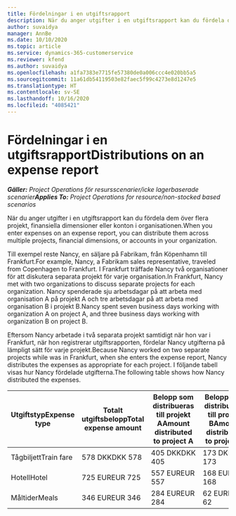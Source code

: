 ```yaml
---
title: Fördelningar i en utgiftsrapport
description: När du anger utgifter i en utgiftsrapport kan du fördela dem över flera projekt, juridiska entiteter eller konton i organisationen.
author: suvaidya
manager: AnnBe
ms.date: 10/10/2020
ms.topic: article
ms.service: dynamics-365-customerservice
ms.reviewer: kfend
ms.author: suvaidya
ms.openlocfilehash: a1fa7383e7715fe57380de0a006ccc4e020bb5a5
ms.sourcegitcommit: 11a61db54119503e82faec5f99c4273e8d1247e5
ms.translationtype: HT
ms.contentlocale: sv-SE
ms.lasthandoff: 10/16/2020
ms.locfileid: "4085421"
---
```

# <a name="distributions-on-an-expense-report"></a><span data-ttu-id="b45d7-103">Fördelningar i en utgiftsrapport</span><span class="sxs-lookup"><span data-stu-id="b45d7-103">Distributions on an expense report</span></span>

<span data-ttu-id="b45d7-104">_**Gäller:** Project Operations för resursscenarier/icke lagerbaserade scenarier_</span><span class="sxs-lookup"><span data-stu-id="b45d7-104">_**Applies To:** Project Operations for resource/non-stocked based scenarios_</span></span>

<span data-ttu-id="b45d7-105">När du anger utgifter i en utgiftsrapport kan du fördela dem över flera projekt, finansiella dimensioner eller konton i organisationen.</span><span class="sxs-lookup"><span data-stu-id="b45d7-105">When you enter expenses on an expense report, you can distribute them across multiple projects, financial dimensions, or accounts in your organization.</span></span>

<span data-ttu-id="b45d7-106">Till exempel reste Nancy, en säljare på Fabrikam, från Köpenhamn till Frankfurt.</span><span class="sxs-lookup"><span data-stu-id="b45d7-106">For example, Nancy, a Fabrikam sales representative, traveled from Copenhagen to Frankfurt.</span></span> <span data-ttu-id="b45d7-107">I Frankfurt träffade Nancy två organisationer för att diskutera separata projekt för varje organisation.</span><span class="sxs-lookup"><span data-stu-id="b45d7-107">In Frankfurt, Nancy met with two organizations to discuss separate projects for each organization.</span></span> <span data-ttu-id="b45d7-108">Nancy spenderade sju arbetsdagar på att arbeta med organisation A på projekt A och tre arbetsdagar på att arbeta med organisation B i projekt B.</span><span class="sxs-lookup"><span data-stu-id="b45d7-108">Nancy spent seven business days working with organization A on project A, and three business days working with organization B on project B.</span></span>

<span data-ttu-id="b45d7-109">Eftersom Nancy arbetade i två separata projekt samtidigt när hon var i Frankfurt, när hon registrerar utgiftsrapporten, fördelar Nancy utgifterna på lämpligt sätt för varje projekt.</span><span class="sxs-lookup"><span data-stu-id="b45d7-109">Because Nancy worked on two separate projects while was in Frankfurt, when she enters the expense report, Nancy distributes the expenses as appropriate for each project.</span></span> <span data-ttu-id="b45d7-110">I följande tabell visas hur Nancy fördelade utgifterna.</span><span class="sxs-lookup"><span data-stu-id="b45d7-110">The following table shows how Nancy distributed the expenses.</span></span>

| <span data-ttu-id="b45d7-111">Utgiftstyp</span><span class="sxs-lookup"><span data-stu-id="b45d7-111">Expense type</span></span> | <span data-ttu-id="b45d7-112">Totalt utgiftsbelopp</span><span class="sxs-lookup"><span data-stu-id="b45d7-112">Total expense amount</span></span> | <span data-ttu-id="b45d7-113">Belopp som distribueras till projekt A</span><span class="sxs-lookup"><span data-stu-id="b45d7-113">Amount distributed to project A</span></span> | <span data-ttu-id="b45d7-114">Belopp som distribueras till projekt B</span><span class="sxs-lookup"><span data-stu-id="b45d7-114">Amount distributed to project B</span></span> |
|--------------|----------------------|---------------------------------|---------------------------------|
| <span data-ttu-id="b45d7-115">Tågbiljett</span><span class="sxs-lookup"><span data-stu-id="b45d7-115">Train fare</span></span>   | <span data-ttu-id="b45d7-116">578 DKK</span><span class="sxs-lookup"><span data-stu-id="b45d7-116">DKK 578</span></span>              | <span data-ttu-id="b45d7-117">405 DKK</span><span class="sxs-lookup"><span data-stu-id="b45d7-117">DKK 405</span></span>                         | <span data-ttu-id="b45d7-118">173 DKK</span><span class="sxs-lookup"><span data-stu-id="b45d7-118">DKK 173</span></span>                         |
| <span data-ttu-id="b45d7-119">Hotell</span><span class="sxs-lookup"><span data-stu-id="b45d7-119">Hotel</span></span>        | <span data-ttu-id="b45d7-120">725 EUR</span><span class="sxs-lookup"><span data-stu-id="b45d7-120">EUR 725</span></span>              | <span data-ttu-id="b45d7-121">557 EUR</span><span class="sxs-lookup"><span data-stu-id="b45d7-121">EUR 557</span></span>                         | <span data-ttu-id="b45d7-122">168 EUR</span><span class="sxs-lookup"><span data-stu-id="b45d7-122">EUR 168</span></span>                         |
| <span data-ttu-id="b45d7-123">Måltider</span><span class="sxs-lookup"><span data-stu-id="b45d7-123">Meals</span></span>        | <span data-ttu-id="b45d7-124">346 EUR</span><span class="sxs-lookup"><span data-stu-id="b45d7-124">EUR 346</span></span>              | <span data-ttu-id="b45d7-125">284 EUR</span><span class="sxs-lookup"><span data-stu-id="b45d7-125">EUR 284</span></span>                         | <span data-ttu-id="b45d7-126">62 EUR</span><span class="sxs-lookup"><span data-stu-id="b45d7-126">EUR 62</span></span>                          |
